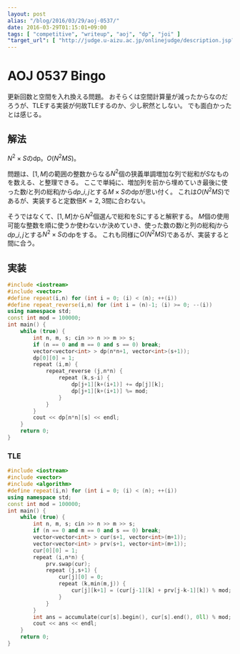```yaml
---
layout: post
alias: "/blog/2016/03/29/aoj-0537/"
date: 2016-03-29T01:15:01+09:00
tags: [ "competitive", "writeup", "aoj", "dp", "joi" ]
"target_url": [ "http://judge.u-aizu.ac.jp/onlinejudge/description.jsp?id=0537" ]
---
```


# AOJ 0537 Bingo

更新回数と空間を入れ換える問題。
おそらくは空間計算量が減ったからなのだろうが、TLEする実装が何故TLEするのか、少し釈然としない。
でも面白かったとは感じる。

## 解法

$N^2 \times S$のdp。$O(N^2MS)$。

問題は、$[1,M]$の範囲の整数からなる$N^2$個の狭義単調増加な列で総和が$S$なものを数える、と整理できる。
ここで単純に、増加列を前から埋めていき最後に使った数$i$と列の総和$j$から$dp\_{i,j}$とする$M \times S$のdpが思い付く。
これは$O(N^2MS)$であるが、実装すると定数倍$K = 2,3$間に合わない。

そうではなくて、$[1,M]$から$N^2$個選んで総和を$S$にすると解釈する。
$M$個の使用可能な整数を順に使うか使わないか決めていき、使った数の数$i$と列の総和$j$から$dp\_{i,j}$とする$N^2 \times S$のdpをする。
これも同様に$O(N^2MS)$であるが、実装すると間に合う。

## 実装

``` c++
#include <iostream>
#include <vector>
#define repeat(i,n) for (int i = 0; (i) < (n); ++(i))
#define repeat_reverse(i,n) for (int i = (n)-1; (i) >= 0; --(i))
using namespace std;
const int mod = 100000;
int main() {
    while (true) {
        int n, m, s; cin >> n >> m >> s;
        if (n == 0 and m == 0 and s == 0) break;
        vector<vector<int> > dp(n*n+1, vector<int>(s+1));
        dp[0][0] = 1;
        repeat (i,m) {
            repeat_reverse (j,n*n) {
                repeat (k,s-i) {
                    dp[j+1][k+(i+1)] += dp[j][k];
                    dp[j+1][k+(i+1)] %= mod;
                }
            }
        }
        cout << dp[n*n][s] << endl;
    }
    return 0;
}
```

### TLE

``` c++
#include <iostream>
#include <vector>
#include <algorithm>
#define repeat(i,n) for (int i = 0; (i) < (n); ++(i))
using namespace std;
const int mod = 100000;
int main() {
    while (true) {
        int n, m, s; cin >> n >> m >> s;
        if (n == 0 and m == 0 and s == 0) break;
        vector<vector<int> > cur(s+1, vector<int>(m+1));
        vector<vector<int> > prv(s+1, vector<int>(m+1));
        cur[0][0] = 1;
        repeat (i,n*n) {
            prv.swap(cur);
            repeat (j,s+1) {
                cur[j][0] = 0;
                repeat (k,min(m,j)) {
                    cur[j][k+1] = (cur[j-1][k] + prv[j-k-1][k]) % mod;
                }
            }
        }
        int ans = accumulate(cur[s].begin(), cur[s].end(), 0ll) % mod;
        cout << ans << endl;
    }
    return 0;
}
```
